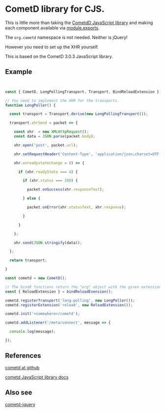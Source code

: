 # CometD library for CJS.

This is little more than taking the [CometdD JavaScript library](https://github.com/cometd/cometd) and making each component available via [module.exports](http://nodejs.org/docs/latest/api/modules.html#modules_module_exports).

The `org.cometd` namespace is not needed. Neither is jQuery!

However you need to set up the XHR yourself.

This is based on the CometD 3.0.3 JavaScript library.

## Example

```javascript


const { CometD, LongPollingTransport, Transport, BindReloadExtension } = require('cometd-cjs');

// You need to implement the XHR for the transports.
function LongPoller() {

  const transport = Transport.derive(new LongPollingTransport());

  transport.xhrSend = packet => {

    const xhr  = new XMLHttpRequest();
    const data = JSON.parse(packet.body);

    xhr.open('post', packet.url);

    xhr.setRequestHeader('Content-Type', 'application/json;charset=UTF-8');

    xhr.onreadystatechange = () => {

      if (xhr.readyState === 4) {

        if (xhr.status === 200) {

          packet.onSuccess(xhr.responseText);

        } else {

          packet.onError(xhr.statusText, xhr.response);

        }

      }

    };

    xhr.send(JSON.stringify(data));

  };

  return transport;

}

const cometd = new CometD();

// The bindX functions return the "org" object with the given extension "bound".
const { ReloadExtension } = bindReloadExension();

cometd.registerTransport('long-polling', new LongPoller());
cometd.registerExtension('reload', new ReloadExtension());

cometd.init('<somewhere>/cometd');

cometd.addListener('/meta/connect', message => {

  console.log(message);

});

```

## References

[cometd at github](https://github.com/cometd/cometd)

[cometd JavaScript library docs](http://docs.cometd.org/3/reference/#_javascript)

## Also see

[cometd-jquery](https://github.com/wilmoore/cometd-jquery)
